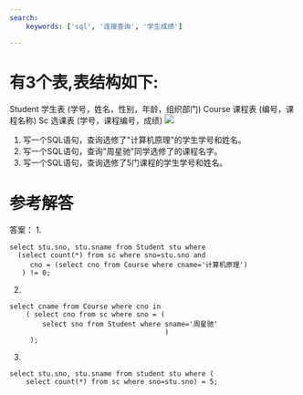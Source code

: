 ```yaml
---
search:
    keywords: ['sql', '连接查询', '学生成绩']

---
```



# 有3个表,表结构如下:
Student 学生表 (学号，姓名，性别，年龄，组织部门) 
Course 课程表 (编号，课程名称) 
Sc 选课表 (学号，课程编号，成绩) 
![](/assets/picture18.png)
1. 写一个SQL语句，查询选修了"计算机原理"的学生学号和姓名。
2. 写一个SQL语句，查询"周星驰"同学选修了的课程名字。
3. 写一个SQL语句，查询选修了5门课程的学生学号和姓名。


# 参考解答
答案：
1.
```
select stu.sno, stu.sname from Student stu where 
  (select count(*) from sc where sno=stu.sno and 
     cno = (select cno from Course where cname='计算机原理')
   ) != 0; 
```
2.
```
select cname from Course where cno in 
    ( select cno from sc where sno = (
        select sno from Student where sname='周星驰'
                                      )
     ); 

```
3.
```
select stu.sno, stu.sname from student stu where (
    select count(*) from sc where sno=stu.sno) = 5;
```


